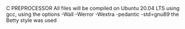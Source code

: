 C PREPROCESSOR
All files will be compiled on Ubuntu 20.04 LTS using gcc, using the options -Wall -Werror -Wextra -pedantic -std=gnu89
the Betty style was used
